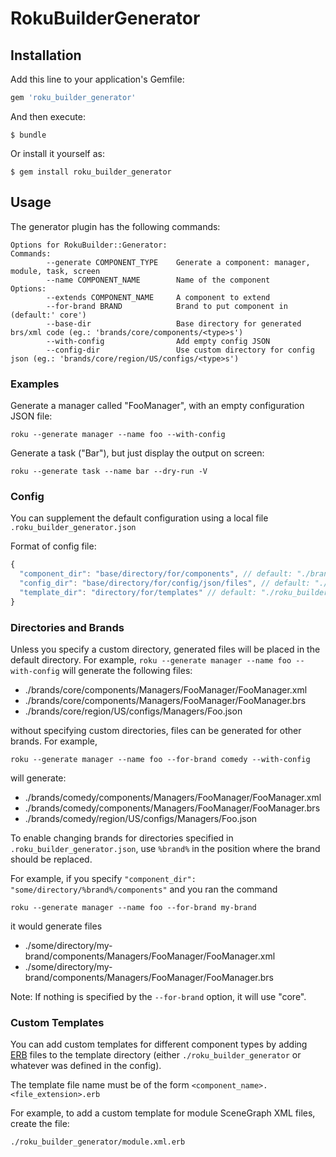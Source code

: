 # RokuBuilderGenerator

## Installation

Add this line to your application's Gemfile:

```ruby
gem 'roku_builder_generator'
```

And then execute:

    $ bundle

Or install it yourself as:

    $ gem install roku_builder_generator

## Usage

The generator plugin has the following commands:

```
Options for RokuBuilder::Generator:
Commands:
        --generate COMPONENT_TYPE    Generate a component: manager, module, task, screen
        --name COMPONENT_NAME        Name of the component
Options:
        --extends COMPONENT_NAME     A component to extend
        --for-brand BRAND            Brand to put component in (default:' core')
        --base-dir                   Base directory for generated brs/xml code (eg.: 'brands/core/components/<type>s')
        --with-config                Add empty config JSON
        --config-dir                 Use custom directory for config json (eg.: 'brands/core/region/US/configs/<type>s')
```

### Examples

Generate a manager called "FooManager", with an empty configuration JSON file:

`roku --generate manager --name foo --with-config`

Generate a task ("Bar"), but just display the output on screen:

`roku --generate task --name bar --dry-run -V`

### Config

You can supplement the default configuration using a local file `.roku_builder_generator.json`

Format of config file:

```js
{
  "component_dir": "base/directory/for/components", // default: "./brands/%brand%/components"
  "config_dir": "base/directory/for/config/json/files", // default: "./brands/%brand%/region/US/configs"
  "template_dir": "directory/for/templates" // default: "./roku_builder_generator"
}
```

### Directories and Brands

Unless you specify a custom directory, generated files will be placed in the default directory. For example,
`roku --generate manager --name foo --with-config`
will generate the following files:

- ./brands/core/components/Managers/FooManager/FooManager.xml
- ./brands/core/components/Managers/FooManager/FooManager.brs
- ./brands/core/region/US/configs/Managers/Foo.json

without specifying custom directories, files can be generated for other brands. For example,

`roku --generate manager --name foo --for-brand comedy --with-config`

will generate:

- ./brands/comedy/components/Managers/FooManager/FooManager.xml
- ./brands/comedy/components/Managers/FooManager/FooManager.brs
- ./brands/comedy/region/US/configs/Managers/Foo.json

To enable changing brands for directories specified in `.roku_builder_generator.json`, use `%brand%` in the position where the brand should be replaced.

For example, if you specify `"component_dir": "some/directory/%brand%/components"` and you ran the command

`roku --generate manager --name foo --for-brand my-brand`

it would generate files

- ./some/directory/my-brand/components/Managers/FooManager/FooManager.xml
- ./some/directory/my-brand/components/Managers/FooManager/FooManager.brs

Note: If nothing is specified by the `--for-brand` option, it will use "core".

### Custom Templates

You can add custom templates for different component types by adding [ERB](https://www.stuartellis.name/articles/erb/) files to the template directory (either `./roku_builder_generator` or whatever was defined in the config).

The template file name must be of the form `<component_name>.<file_extension>.erb`

For example, to add a custom template for module SceneGraph XML files, create the file:

`./roku_builder_generator/module.xml.erb`
